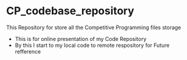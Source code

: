 # CP_codebase_repository
This Repository for store all the Competitive Programming files storage  

- This is for online presentation of my Code Repository
- By this I start to my local code to remote respository for Future refference
